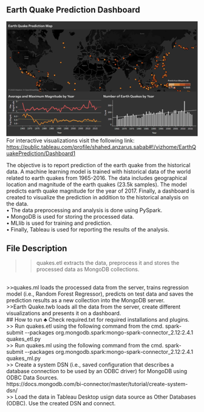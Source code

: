 ## Earth Quake Prediction Dashboard
![](dashboard.PNG?raw=true)
For interactive visualizations visit the following link:
https://public.tableau.com/profile/shahed.anzarus.sabab#!/vizhome/EarthQuakePrediction/Dashboard1

The objective is to report prediction of the earth quake from the historical data. A machine learning model is trained with historical data of the world related to earth quakes from 1965-2016. The data includes geographical location and magnitude of the earth quakes (23.5k samples). The model predicts earth quake magnitude for the year of 2017. Finally, a dashboard is created to visualize the prediction in addition to the historical analysis on the data.
<br/>
• The data preprocessing and analysis is done using PySpark.<br/>
• MongoDB is used for storing the processed data.<br/>
• MLlib is used for training and prediction.<br/>
• Finally, Tableau is used for reporting the results of the analysis.<br/>

## File Description
>>quakes.etl extracts the data, preprocess it and stores the processed data as MongoDB collections.
<br/>
>>quakes.ml loads the processed data from the server, trains regression model (i.e., Random Forest Regressor), predicts on test data and saves the prediction results as a new collection into the MongoDB server.
<br/>
>>Earth Quake.twb loads all the data from the server, create different visualizations and presents it on a dashboard.
<br/>
## How to run
♣ Check required.txt for required installations and plugins.
<br/>
>> Run quakes.etl using the following command from the cmd. 
spark-submit --packages org.mongodb.spark:mongo-spark-connector_2.12:2.4.1 quakes_etl.py
<br/>
>> Run quakes.ml using the following command from the cmd.
spark-submit --packages org.mongodb.spark:mongo-spark-connector_2.12:2.4.1 quakes_ml.py
<br/>
>> Create a system DSN (i.e., saved configuration that describes a database connection to be used by an ODBC driver) for MongoDB using ODBC Data Sources.
<br/>
https://docs.mongodb.com/bi-connector/master/tutorial/create-system-dsn/
<br/>
>> Load the data in Tableau Desktop usign data source as Other Databases (ODBC).
Use the created DSN and connect.